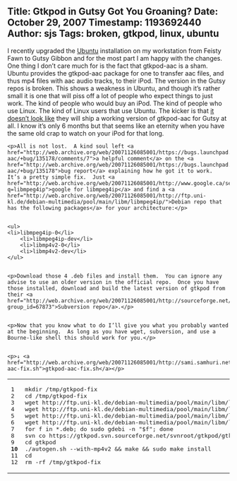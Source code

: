 Title: Gtkpod in Gutsy Got You Groaning?
Date: October 29, 2007
Timestamp: 1193692440
Author: sjs
Tags: broken, gtkpod, linux, ubuntu
----

<p>I recently upgraded the <a href="http://web.archive.org/web/20071126085001/http://www.ubuntu.com/">Ubuntu</a> installation on my workstation from Feisty Fawn to Gutsy Gibbon and for the most part I am happy with the changes.  One thing I don’t care much for is the fact that gtkpod-aac is a sham.  Ubuntu provides the gtkpod-aac package for one to transfer aac files, and thus mp4 files with aac audio tracks, to their iPod.  The version in the Gutsy repos is broken.  This shows a weakness in Ubuntu, and though it’s rather small it is one that will piss off a lot of people who expect things to just work.  The kind of people who would buy an iPod.  The kind of people who use Linux.  The kind of Linux users that use Ubuntu.  The kicker is that <a href="http://web.archive.org/web/20071126085001/https://bugs.launchpad.net/ubuntu/+source/gtkpod-aac/+bug/135178/comments/6">it doesn’t look like</a> they will ship a working version of gtkpod-aac for Gutsy at all.  I know it’s only 6 months but that seems like an eternity when you have the same old crap to watch on your iPod for that long.</p>


	<p>All is not lost.  A kind soul left <a href="http://web.archive.org/web/20071126085001/https://bugs.launchpad.net/ubuntu/+source/gtkpod-aac/+bug/135178/comments/7">a helpful comment</a> on the <a href="http://web.archive.org/web/20071126085001/https://bugs.launchpad.net/ubuntu/+source/gtkpod-aac/+bug/135178">bug report</a> explaining how he got it to work.  It’s a pretty simple fix.  Just <a href="http://web.archive.org/web/20071126085001/http://www.google.ca/search?q=libmpeg4ip">google for libmpeg4ip</a> and find a <a href="http://web.archive.org/web/20071126085001/http://ftp.uni-kl.de/debian-multimedia/pool/main/libm/libmpeg4ip/">Debian repo that has the following packages</a> for your architecture:</p>


	<ul>
	<li>libmpeg4ip-0</li>
		<li>libmpeg4ip-dev</li>
		<li>libmp4v2-0</li>
		<li>libmp4v2-dev</li>
	</ul>


	<p>Download those 4 .deb files and install them.  You can ignore any advise to use an older version in the official repo.  Once you have those installed, download and build the latest version of gtkpod from their <a href="http://web.archive.org/web/20071126085001/http://sourceforge.net/svn/?group_id=67873">Subversion repo</a>.</p>


	<p>Now that you know what to do I’ll give you what you probably wanted at the beginning.  As long as you have wget, subversion, and use a Bourne-like shell this should work for you.</p>


	<p>↓ <a href="http://web.archive.org/web/20071126085001/http://sami.samhuri.net/assets/2007/10/30/gtkpod-aac-fix.sh">gtkpod-aac-fix.sh</a></p>


<table class="CodeRay"><tr>
  <td class="line_numbers" title="click to toggle" onclick="with (this.firstChild.style) { display = (display == '') ? 'none' : '' }"><pre>1<tt>
</tt>2<tt>
</tt>3<tt>
</tt>4<tt>
</tt>5<tt>
</tt>6<tt>
</tt>7<tt>
</tt>8<tt>
</tt>9<tt>
</tt><strong>10</strong><tt>
</tt>11<tt>
</tt>12<tt>
</tt></pre></td>
  <td class="code"><pre ondblclick="with (this.style) { overflow = (overflow == 'auto' || overflow == '') ? 'visible' : 'auto' }">mkdir /tmp/gtkpod-fix<tt>
</tt>cd /tmp/gtkpod-fix<tt>
</tt>wget http://ftp.uni-kl.de/debian-multimedia/pool/main/libm/libmpeg4ip/libmp4v2-0_1.5.0.1-0.3_amd64.deb<tt>
</tt>wget http://ftp.uni-kl.de/debian-multimedia/pool/main/libm/libmpeg4ip/libmp4v2-dev_1.5.0.1-0.3_amd64.deb<tt>
</tt>wget http://ftp.uni-kl.de/debian-multimedia/pool/main/libm/libmpeg4ip/libmpeg4ip-0_1.5.0.1-0.3_amd64.deb<tt>
</tt>wget http://ftp.uni-kl.de/debian-multimedia/pool/main/libm/libmpeg4ip/libmpeg4ip-dev_1.5.0.1-0.3_amd64.deb<tt>
</tt>for f in *.deb; do sudo gdebi -n "$f"; done<tt>
</tt>svn co https://gtkpod.svn.sourceforge.net/svnroot/gtkpod/gtkpod/trunk gtkpod<tt>
</tt>cd gtkpod<tt>
</tt>./autogen.sh --with-mp4v2 &amp;&amp; make &amp;&amp; sudo make install<tt>
</tt>cd<tt>
</tt>rm -rf /tmp/gtkpod-fix</pre></td>
</tr></table>
